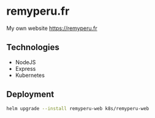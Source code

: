# remyperu.fr

My own website https://remyperu.fr

## Technologies

- NodeJS
- Express
- Kubernetes

## Deployment

```bash
helm upgrade --install remyperu-web k8s/remyperu-web
```
